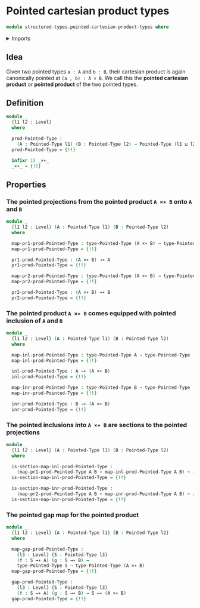 # Pointed cartesian product types

```agda
module structured-types.pointed-cartesian-product-types where
```

<details><summary>Imports</summary>

```agda
open import foundation.cartesian-product-types
open import foundation.dependent-pair-types
open import foundation.equality-cartesian-product-types
open import foundation.function-types
open import foundation.homotopies
open import foundation.identity-types
open import foundation.universe-levels

open import structured-types.pointed-maps
open import structured-types.pointed-types
```

</details>

## Idea

Given two pointed types `a : A` and `b : B`, their cartesian product is again
canonically pointed at `(a , b) : A × B`. We call this the **pointed cartesian
product** or **pointed product** of the two pointed types.

## Definition

```agda
module _
  {l1 l2 : Level}
  where

  prod-Pointed-Type :
    (A : Pointed-Type l1) (B : Pointed-Type l2) → Pointed-Type (l1 ⊔ l2)
  prod-Pointed-Type = {!!}

  infixr 15 _×∗_
  _×∗_ = {!!}
```

## Properties

### The pointed projections from the pointed product `A ×∗ B` onto `A` and `B`

```agda
module _
  {l1 l2 : Level} (A : Pointed-Type l1) (B : Pointed-Type l2)
  where

  map-pr1-prod-Pointed-Type : type-Pointed-Type (A ×∗ B) → type-Pointed-Type A
  map-pr1-prod-Pointed-Type = {!!}

  pr1-prod-Pointed-Type : (A ×∗ B) →∗ A
  pr1-prod-Pointed-Type = {!!}

  map-pr2-prod-Pointed-Type : type-Pointed-Type (A ×∗ B) → type-Pointed-Type B
  map-pr2-prod-Pointed-Type = {!!}

  pr2-prod-Pointed-Type : (A ×∗ B) →∗ B
  pr2-prod-Pointed-Type = {!!}
```

### The pointed product `A ×∗ B` comes equipped with pointed inclusion of `A` and `B`

```agda
module _
  {l1 l2 : Level} (A : Pointed-Type l1) (B : Pointed-Type l2)
  where

  map-inl-prod-Pointed-Type : type-Pointed-Type A → type-Pointed-Type (A ×∗ B)
  map-inl-prod-Pointed-Type = {!!}

  inl-prod-Pointed-Type : A →∗ (A ×∗ B)
  inl-prod-Pointed-Type = {!!}

  map-inr-prod-Pointed-Type : type-Pointed-Type B → type-Pointed-Type (A ×∗ B)
  map-inr-prod-Pointed-Type = {!!}

  inr-prod-Pointed-Type : B →∗ (A ×∗ B)
  inr-prod-Pointed-Type = {!!}
```

### The pointed inclusions into `A ×∗ B` are sections to the pointed projections

```agda
module _
  {l1 l2 : Level} (A : Pointed-Type l1) (B : Pointed-Type l2)
  where

  is-section-map-inl-prod-Pointed-Type :
    (map-pr1-prod-Pointed-Type A B ∘ map-inl-prod-Pointed-Type A B) ~ id
  is-section-map-inl-prod-Pointed-Type = {!!}

  is-section-map-inr-prod-Pointed-Type :
    (map-pr2-prod-Pointed-Type A B ∘ map-inr-prod-Pointed-Type A B) ~ id
  is-section-map-inr-prod-Pointed-Type = {!!}
```

### The pointed gap map for the pointed product

```agda
module _
  {l1 l2 : Level} {A : Pointed-Type l1} {B : Pointed-Type l2}
  where

  map-gap-prod-Pointed-Type :
    {l3 : Level} {S : Pointed-Type l3}
    (f : S →∗ A) (g : S →∗ B) →
    type-Pointed-Type S → type-Pointed-Type (A ×∗ B)
  map-gap-prod-Pointed-Type = {!!}

  gap-prod-Pointed-Type :
    {l3 : Level} {S : Pointed-Type l3}
    (f : S →∗ A) (g : S →∗ B) → S →∗ (A ×∗ B)
  gap-prod-Pointed-Type = {!!}
```
